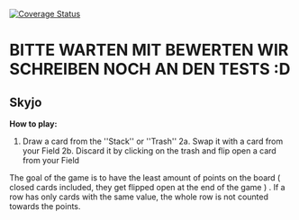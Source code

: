 [![Coverage Status](https://coveralls.io/repos/github/Sauttets/HTWG-SE-2024-Skyjo/badge.svg?branch=main)](https://coveralls.io/github/Sauttets/HTWG-SE-2024-Skyjo?branch=main)

# BITTE WARTEN MIT BEWERTEN WIR SCHREIBEN NOCH AN DEN TESTS :D


## Skyjo

 **How to play:**

 1.  Draw a card from the ''Stack'' or ''Trash''
 2a. Swap it with a card from your Field
 2b. Discard it by clicking on the trash
     and flip open a card from your Field

 The goal of the game is to have the least 
 amount of points on the board ( closed 
 cards included, they get flipped open at the 
 end of the game ) . If a row has only cards 
 with the same value, the whole row is not
 counted towards the points.    
